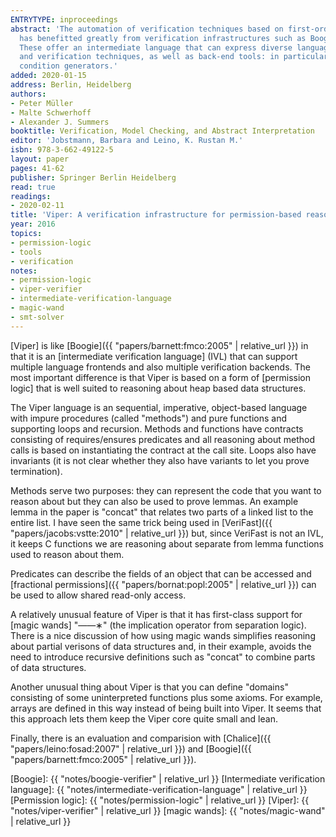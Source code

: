 ```yaml
---
ENTRYTYPE: inproceedings
abstract: 'The automation of verification techniques based on first-order logic specifications
  has benefitted greatly from verification infrastructures such as Boogie and Why.
  These offer an intermediate language that can express diverse language features
  and verification techniques, as well as back-end tools: in particular, verification
  condition generators.'
added: 2020-01-15
address: Berlin, Heidelberg
authors:
- Peter Müller
- Malte Schwerhoff
- Alexander J. Summers
booktitle: Verification, Model Checking, and Abstract Interpretation
editor: 'Jobstmann, Barbara and Leino, K. Rustan M.'
isbn: 978-3-662-49122-5
layout: paper
pages: 41-62
publisher: Springer Berlin Heidelberg
read: true
readings:
- 2020-02-11
title: 'Viper: A verification infrastructure for permission-based reasoning'
year: 2016
topics:
- permission-logic
- tools
- verification
notes:
- permission-logic
- viper-verifier
- intermediate-verification-language
- magic-wand
- smt-solver
---
```


[Viper] is like [Boogie]({{ "papers/barnett:fmco:2005" | relative_url }})
in that it is an [intermediate verification language] (IVL)
that can support multiple language frontends and also
multiple verification backends.
The most important difference is that Viper is based on a form of
[permission logic] that is well suited to reasoning about
heap based data structures.

The Viper language is an sequential, imperative, object-based
language with impure procedures (called "methods")
and pure functions and supporting loops and recursion.
Methods and functions have contracts consisting of
requires/ensures predicates and all reasoning
about method calls is based on instantiating the contract
at the call site.
Loops also have invariants (it is not clear whether they also
have variants to let you prove termination).

Methods serve two purposes: they can represent the code that
you want to reason about but they can also be used to
prove lemmas.
An example lemma in the paper is "concat" that relates
two parts of a linked list to the entire list.
I have seen the same trick being used in
[VeriFast]({{ "papers/jacobs:vstte:2010" | relative_url }})
but, since VeriFast is not an IVL, it keeps
C functions we are reasoning about separate from
lemma functions used to reason about them.

Predicates can describe the fields of an object that can be accessed
and [fractional permissions]({{ "papers/bornat:popl:2005" | relative_url }})
can be used to allow shared read-only access.

A relatively unusual feature of Viper is that it has first-class
support for [magic wands] "——∗" (the implication operator from
separation logic).
There is a nice discussion of how using magic wands simplifies
reasoning about partial verisons of data structures and,
in their example, avoids the need to introduce recursive definitions
such as "concat" to combine parts of data structures.

Another unusual thing about Viper is that you can define
"domains" consisting of some uninterpreted functions plus some
axioms.
For example, arrays are defined in this way instead of being
built into Viper.
It seems that this approach lets them keep the Viper core
quite small and lean.

Finally, there is an evaluation and comparision with
[Chalice]({{ "papers/leino:fosad:2007" | relative_url }})
and
[Boogie]({{ "papers/barnett:fmco:2005" | relative_url }}).

[Boogie]: {{ "notes/boogie-verifier" | relative_url }}
[Intermediate verification language]: {{ "notes/intermediate-verification-language" | relative_url }}
[Permission logic]: {{ "notes/permission-logic" | relative_url }}
[Viper]: {{ "notes/viper-verifier" | relative_url }}
[magic wands]: {{ "notes/magic-wand" | relative_url }}
